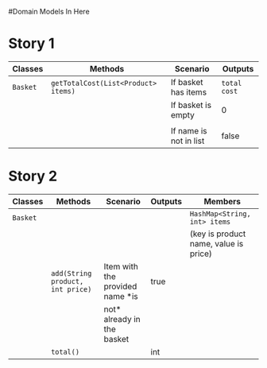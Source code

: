 #Domain Models In Here

# Story 1

| Classes         | Methods                                     | Scenario               | Outputs                
|-----------------|---------------------------------------------|------------------------|-------------------------
| `Basket`        | `getTotalCost(List<Product> items)`         |If basket has items     | `total cost`
|				  |											    |If basket is empty      |     0
|                 |                                      	    |						 |	
|                 |                                             |If name is not in list  |     false   


# Story 2

| Classes         | Methods                                     | Scenario                         | Outputs | Members
|-----------------|---------------------------------------------|----------------------------------|---------|-----------
| `Basket`        |                                             |                                  |         | `HashMap<String, int> items` 
|                 |                                             |                                  |         |   (key is product name, value is price)
|                 | `add(String product, int price)`            | Item with the provided name *is  | true    |
|                 |                                             |  not* already in the basket      |         |
|                 |		`total()`								|								   |  int    |

